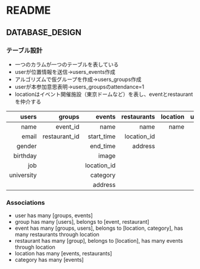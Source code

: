 # README

## DATABASE_DESIGN

### テーブル設計

- 一つのカラムが一つのテーブルを表している
- userが位置情報を送信->users_events作成
- アルゴリズムで仮グループを作成->users_groups作成
- userが本参加意思表明->users_groupsのattendance=1
- locationはイベント開催施設（東京ドームなど）を表し、eventとrestaurantを仲介する

| users | groups | events | restaurants | location | users_groups | users_events |
|---:|---:|---:|---:|---:|---:|---:|
| name       | event_id      | name        | name        | name | user_id    | user_id  |
| email      | restaurant_id | start_time  | location_id |      | group_id   | event_id |
| gender     |               | end_time    | address     |      | attendance |          |
| birthday   |               | image       |             |      | evaluation |          |
| job        |               | location_id |             |      |            |          |
| university |               | category    |             |      |            |          |
|            |               | address     |             |      |            |          |


### Associations

- user has many [groups, events]
- group has many [users], belongs to [event, restaurant]
- event has many [groups, users], belongs to [location, category], has many restaurants through location
- restaurant has many [group], belongs to [location], has many events through location
- location has many [events, restaurants]
- category has many [events]
